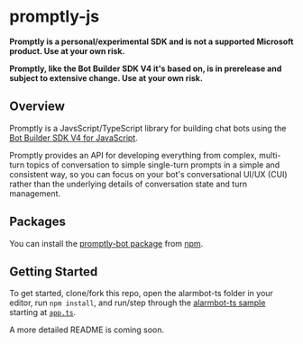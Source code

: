 # promptly-js

**Promptly is a personal/experimental SDK and is not a supported Microsoft product. Use at your own risk.**

**Promptly, like the Bot Builder SDK V4 it's based on, is in prerelease and subject to extensive change. Use at your own risk.**

## Overview
Promptly is a JavsScript/TypeScript library for building chat bots using the [Bot Builder SDK V4 for JavaScript](https://github.com/Microsoft/botbuilder-js). 

Promptly provides an API for developing everything from complex, multi-turn topics of conversation to simple single-turn prompts in a simple and consistent way, so you can focus on your bot's conversational UI/UX (CUI) rather than the underlying details of conversation state and turn management.

## Packages
You can install the [promptly-bot package](https://www.npmjs.com/package/promptly-bot) from [npm](https://www.npmjs.com/).

## Getting Started
To get started, clone/fork this repo, open the alarmbot-ts folder in your editor, run `npm install`, and run/step through the [alarmbot-ts sample](samples/alarmbot-ts/) starting at [`app.ts`](samples/alarmbot-ts/src/app.ts).

A more detailed README is coming soon.
